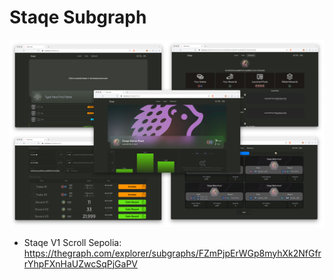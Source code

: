 # Staqe Subgraph

<img src="https://raw.githubusercontent.com/staqeprotocol/interface/main/public/banner.png" />

- Staqe V1 Scroll Sepolia: https://thegraph.com/explorer/subgraphs/FZmPjpErWGp8myhXk2NfGfrrYhpFXnHaUZwcSqPjGaPV
